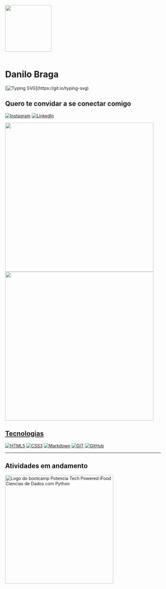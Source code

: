 <div text-align="center" >
    <img class="Perfil" style= width:150px border-radius:"50%" src="https://avatars.githubusercontent.com/u/117095650?v=4">
</div> <br>

<!--<style type="text/css">
	div .Perfil{
		border-radius: "50%";
    		-webkit-filter: drop-shadow(2px 2px 20px rgba(0 0 f / 90%)); 
        	filter: drop-shadow(2px 2px 20px rgba(0 0 f / 90%));
    	}
</style>-->

# Danilo Braga

[![Typing SVG](https://readme-typing-svg.demolab.com?font=Fira+Code&pause=1000&center=falso&vCenter=falso&repeat=verdadeiro&width=700&lines=💻+Tentando+migrar+para+uma+carreira+em+TI.;😴+Sonho+com+o+dia+em+que+atuarei+100%+como+desenvolvedor.)](https://git.io/typing-svg)

## Quero te convidar a se conectar comigo <br>
[![Instagram](https://img.shields.io/badge/Instagram-000?style=for-the-badge&logo=instagram)](https://www.instagram.com/debugcode)
[![LinkedIn](https://img.shields.io/badge/LinkedIn-000?style=for-the-badge&logo=linkedin&logoColor=0E76A8)](https://www.linkedin.com/in/danilo-brg/)

<div text-align="center">
  <a href="https://github.com/Danilo-Brg">
  <img width="480em" src="https://github-readme-stats.vercel.app/api?username=DaniloBrg&show_icons=true&theme=tokyonight&include_all_commits=true&count_private=true"/>
  
  <img width="480em" src="https://github-readme-stats.vercel.app/api/top-langs/?username=Danilo-Brg&layout=compact&langs_count=7&theme=tokyonight"/>
</div>

## Tecnologias
<div display=flex>

[![HTML5](https://img.shields.io/badge/HTML5-000?style=for-the-badge&logo=html5)](https://www.w3.org/html/)
[![CSS3](https://img.shields.io/badge/CSS3-000?style=for-the-badge&logo=css3&logoColor=264CE4)](https://www.w3schools.com/css/css_website_layout.asp)
[![Markdown](https://img.shields.io/badge/Markdown-000?style=for-the-badge&logo=markdown)](https://www.markdownguide.org/getting-started/)
[![GIT](https://img.shields.io/badge/GIT-000?style=for-the-badge&logo=git&logoColor=264CE4)](https://git-scm.com/)
[![GitHub](https://img.shields.io/badge/GitHub-000?style=for-the-badge&logo=github)](https://github.com/)

---
## Atividades em andamento
<a src="https://web.dio.me/track/potencia-tech-powered-ifood-ciencias-de-dados-com-python"><img width="350px" alt="Logo do bootcamp Potencia Tech Powered iFood Ciencias de Dados com Python" src="https://hermes.dio.me/tracks/49c408ad-800d-416d-b77c-681add1be673.png"></a>
